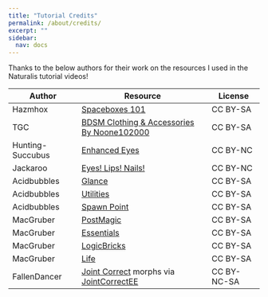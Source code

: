 ```yaml
---
title: "Tutorial Credits"
permalink: /about/credits/
excerpt: ""
sidebar:
  nav: docs
---
```


Thanks to the below authors for their work on the resources I used in the Naturalis tutorial videos!

| Author | Resource | License |
| ------ | -------- | ------- |
|Hazmhox|[Spaceboxes 101](https://hub.virtamate.com/resources/spaceboxes-101.2294/)|CC BY-SA|
|TGC|[BDSM Clothing & Accessories By Noone102000](https://hub.virtamate.com/resources/bdsm-clothing-accessories-by-noone102000.289/)|CC BY-SA|
|Hunting-Succubus|[Enhanced Eyes](https://hub.virtamate.com/resources/enhanced-eyes.798/)|CC BY-NC|
|Jackaroo|[Eyes! Lips! Nails!](https://hub.virtamate.com/resources/eyes-lips-nails.4933/)|CC BY-NC|
|Acidbubbles|[Glance](https://hub.virtamate.com/resources/glance-realistic-head-driven-eye-motion.5461/)|CC BY-SA|
|Acidbubbles|[Utilities](https://hub.virtamate.com/resources/utilities.916/)|CC BY-SA|
|Acidbubbles|[Spawn Point](https://hub.virtamate.com/resources/spawn-point.3125/)|CC BY-SA|
|MacGruber|[PostMagic](https://hub.virtamate.com/resources/postmagic.161/)|CC BY-SA|
|MacGruber|[Essentials](https://hub.virtamate.com/resources/macgruber-essentials.160/)|CC BY-SA|
|MacGruber|[LogicBricks](https://hub.virtamate.com/resources/logicbricks.1975/)|CC BY-SA|
|MacGruber|[Life](https://hub.virtamate.com/resources/life.165/)|CC BY-SA|
|FallenDancer|[Joint Correct](https://hub.virtamate.com/resources/joint-correct.3542/) morphs via [JointCorrectEE](https://hub.virtamate.com/resources/jointcorrectee.25933/)|CC BY-NC-SA|
